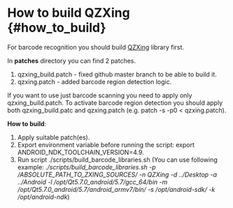 # How to build QZXing {#how_to_build}

For barcode recognition you should build [QZXing](https://github.com/ftylitak/qzxing) library first.

In **patches** directory you can find 2 patches.
1. qzxing_build.patch - fixed github master branch to be able to build it.
2. qzxing.patch - added barcode region detection logic.

If you want to use just barcode scanning you need to apply only qzxing_build.patch. To activate barcode region detection you should apply both qzxing_build.patc and qzxing.patch (e.g. patch -s -p0 < qzxing.patch).

**How to build**:

1. Apply suitable patch(es).
2. Export environment variable before running the script: export ANDROID_NDK_TOOLCHAIN_VERSION=4.9.
3. Run script ./scripts/build_barcode_libraries.sh (You can use following example: *./scripts/build_barcode_libraries.sh -p /ABSOLUTE_PATH_TO_ZXING_SOURCES/ -n QZXing -d ../Desktop -a ../Android -l /opt/Qt5.7.0_android/5.7/gcc_64/bin -m /opt/Qt5.7.0_android/5.7/android_armv7/bin/ -s /opt/android-sdk/ -k /opt/android-ndk*)
